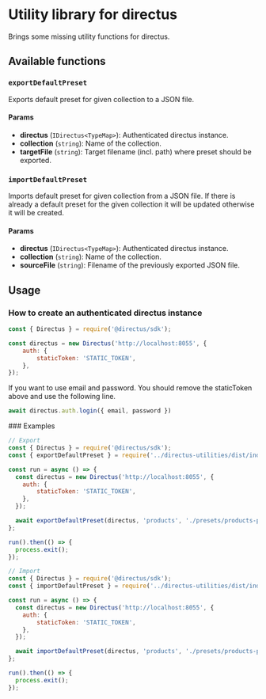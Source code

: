 # Utility library for directus

Brings some missing utility functions for directus.

## Available functions

### `exportDefaultPreset`

Exports default preset for given collection to a JSON file.

#### Params

* **directus** (`IDirectus<TypeMap>`): Authenticated directus instance.
* **collection** (`string`): Name of the collection.
* **targetFile** (`string`): Target filename (incl. path) where preset should be exported.

### `importDefaultPreset`

Imports default preset for given collection from a JSON file.
If there is already a default preset for the given collection it will be updated otherwise it will be created.

#### Params

* **directus** (`IDirectus<TypeMap>`): Authenticated directus instance.
* **collection** (`string`): Name of the collection.
* **sourceFile** (`string`): Filename of the previously exported JSON file.

## Usage

### How to create an authenticated directus instance

```js
const { Directus } = require('@directus/sdk');

const directus = new Directus('http://localhost:8055', {
    auth: {
        staticToken: 'STATIC_TOKEN',
    },
});
```

If you want to use email and password. You should remove the staticToken above and use the following line.

```js
await directus.auth.login({ email, password })
```

### Examples

```js
// Export
const { Directus } = require('@directus/sdk');
const { exportDefaultPreset } = require('../directus-utilities/dist/index.js');

const run = async () => {
  const directus = new Directus('http://localhost:8055', {
    auth: {
        staticToken: 'STATIC_TOKEN',
    },
  });

  await exportDefaultPreset(directus, 'products', './presets/products-preset.json');
};

run().then(() => {
  process.exit();
});
```

```js
// Import
const { Directus } = require('@directus/sdk');
const { importDefaultPreset } = require('../directus-utilities/dist/index.js');

const run = async () => {
  const directus = new Directus('http://localhost:8055', {
    auth: {
        staticToken: 'STATIC_TOKEN',
    },
  });

  await importDefaultPreset(directus, 'products', './presets/products-preset.json');
};

run().then(() => {
  process.exit();
});

```
